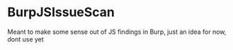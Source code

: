 # BurpJSIssueScan

Meant to make some sense out of JS findings in Burp, just an idea for now, dont use yet